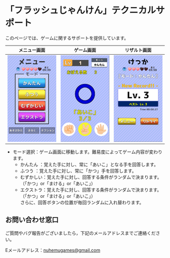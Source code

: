 # 「フラッシュじゃんけん」テクニカルサポート

このページでは、ゲームに関するサポートを提供しています。

|メニュー画面|ゲーム画面|リザルト画面|
|:---:|:---:|:---:|
|<img src="https://github.com/NuhemuGames/TechnicalSupport/blob/main/docs/FlashRPC/imgs/MenuScene.png?raw=true" width="320px">|<img src="https://github.com/NuhemuGames/TechnicalSupport/blob/main/docs/FlashRPC/imgs/GameScene.png?raw=true" width="320px">|<img src="https://github.com/NuhemuGames/TechnicalSupport/blob/main/docs/FlashRPC/imgs/ResultScene.png?raw=true" width="320px">|

- モード選択：ゲーム画面に移動します。難易度によってゲーム内容が変わります。
    - かんたん  ：覚えた手に対し、常に「あいこ」となる手を回答します。
    - ふつう    ：覚えた手に対し、常に「かつ」手を回答します。
    - むずかしい：覚えた手に対し、回答する条件がランダムで決まります。（「かつ」or「まける」or「あいこ」）
    - エクストラ：覚えた手に対し、回答する条件がランダムで決まります。（「かつ」or「まける」or「あいこ」）<br>
                  さらに、回答ボタンの位置が毎回ランダムに入れ替わります。

## お問い合わせ窓口

ご質問やバグ報告がございましたら，下記のメールアドレスまでご連絡ください。

Eメールアドレス：nuhemugames@gmail.com